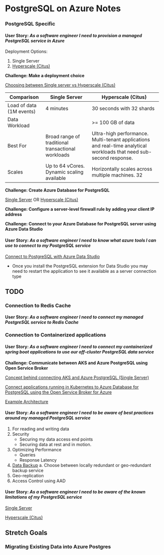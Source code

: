 # PostgreSQL on Azure Notes

### PostgreSQL Specific 

#### User Story: _As a software engineer I need to provision a managed PostgreSQL service in Azure_

Deployment Options: 
1. Single Server 
2. [Hyperscale (Citus)]((https://www.citusdata.com/blog/2019/05/06/introducing-hyperscale-citus-on-azure-database-for-postgres/)) 

**Challenge: Make a deployment choice** 

[Choosing between Single server vs Hyperscale (Citus)](https://docs.microsoft.com/en-us/azure/postgresql/overview)
    
Comparison | Single Server | Hyperscale (Citus)
--- | --- | ---
Load of data (1M events) | 4 minutes | 30 seconds with 32 shards
Data Workload | | >= 100 GB of data
Best For | Broad range of traditional transactional workloads | Ultra-high performance. Multi-tenant applications and real-time analytical workloads that need sub-second response.
Scales | Up to 64 vCores. Dynamic scaling available | Horizontally scales across multiple machines. 32 


**Challenge: Create Azure Database for PostgreSQL**

[Single Server](https://docs.microsoft.com/en-us/azure/postgresql/quickstart-create-server-database-portal)
 OR [Hyperscale (Citus)](https://docs.microsoft.com/en-us/azure/postgresql/quickstart-create-hyperscale-portal)

**Challenge: Configure a server-level firewall rule by adding your client IP address**

**Challenge: Connect to your Azure Database for PostgreSQL server  using Azure Data Studio** 

#### User Story: _As a software engineer I need to know what azure tools I can use to connect to my PostgreSQL service_

[Connect to PostgreSQL with Azure Data Studio](https://docs.microsoft.com/en-us/sql/azure-data-studio/quickstart-postgres?view=sql-server-2017)
* Once you install the PostgreSQL extension for Data Studio you may need to restart the application to see it available as a server connection type






## TODO 

### Connection to Redis Cache 

#### User Story: _As a software engineer I need to connect my managed PostgreSQL service to Redis Cache_

### Connection to Containerized applications

#### User Story: _As a software engineer I need to connect my containerized spring boot applications to use our off-cluster PostgreSQL data service_

**Challenge: Communicate between AKS and Azure PostgreSQL using Open Service Broker**

[Concept behind connecting AKS and Azure PostgreSQL (Single Server)](https://docs.microsoft.com/en-us/azure/postgresql/concepts-aks)

[Connect applications running in Kubernetes to Azure Database for PostgreSQL using the Open Service Broker for Azure](https://azure.microsoft.com/en-us/resources/videos/postg-osba-vid/)

[Example Architecture](https://azure.microsoft.com/en-us/solutions/architecture/migrate-existing-applications-with-aks/)


#### User Story: _As a software engineer I need to be aware of best practices around my managed PostgreSQL service_

1. For reading and writing data 
2. Security 
    *  Securing my data access end points
    * Securing data at rest and in motion. 
3. Optimizing Performance
    * Queries
    * Response Latency  
5. [Data Backup](https://docs.microsoft.com/en-us/azure/postgresql/concepts-backup)
    a. Choose between locally redundant or geo-redundant backup service 
6. Geo-replication
7. Access Control using AAD 


#### User Story: _As a software engineer I need to be aware of the known limitations of  my PostgreSQL service_

[Single Server](https://docs.microsoft.com/en-us/azure/postgresql/concepts-limits)

[Hyperscale (Citus)]()


## Stretch Goals 

### Migrating Existing Data into Azure Postgres 

